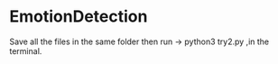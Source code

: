 # EmotionDetection
Save all the files in the same folder then run -> python3 try2.py ,in the terminal.
